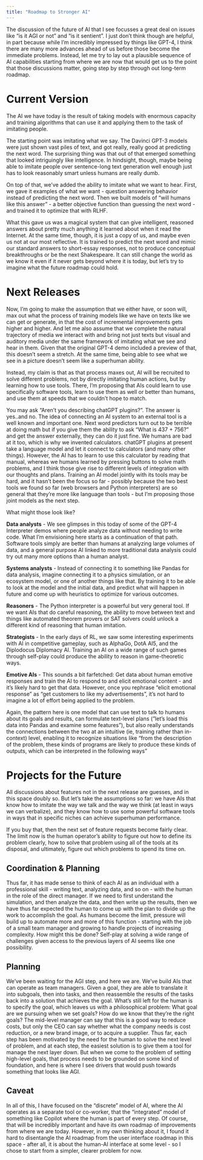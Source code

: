 ```yaml
---
title: "Roadmap to Stronger AI"
---
```


The discussion of the future of AI that I see focusses a great deal on issues like “is it AGI or not” and “is it sentient”.  I just don’t think though are helpful, in part because while I’m incredibly impressed by things like GPT-4, I think there are many more advances ahead of us before those become the immediate problems.  Instead, let me try to lay out a plausible sequence of AI capabilities starting from where we are now that would get us to the point that those discussions matter, going step by step through out long-term roadmap.

# Current Version

The AI we have today is the result of taking models with enormous capacity and training algorithms that can use it and applying them to the task of imitating people.

The starting point was imitating what we say.  The Davinci GPT-3 models were just shown vast piles of text, and got really, really good at predicting the next word.  The surprising thing was that out of that emerged something that looked intriguingly like intelligence.  In hindsight, though, maybe being able to imitate people over sentence-long text generation well enough just has to look reasonably smart unless humans are really dumb.

On top of that, we’ve added the ability to imitate what we want to hear.  First, we gave it examples of what we want - question answering behavior instead of predicting the next word.  Then we built models of “will humans like this answer” - a better objective function than guessing the next word - and trained it to optimize that with RLHF.

What this gave us was a magical system that can give intelligent, reasoned answers about pretty much anything it learned about when it read the Internet.  At the same time, though, it is just a copy of us, and maybe even us not at our most reflective.  It is trained to predict the next word and mimic our standard answers to short-essay responses, not to produce conceptual breakthroughs or be the next Shakespeare.  It can still change the world as we know it even if it never gets beyond where it is today, but let’s try to imagine what the future roadmap could hold.

# Next Releases

Now, I’m going to make the assumption that we either have, or soon will, max out what the process of training models like we have on texts like we can get or generate, in that the cost of incremental improvements gets higher and higher.  And let me also assume that we complete the natural trajectory of media we interact with and bring not just texts but visual and auditory media under the same framework of imitating what we see and hear in them.  Given that the original GPT-4 demo included a preview of that, this doesn’t seem a stretch.  At the same time, being able to see what we see in a picture doesn’t seem like a superhuman ability.

Instead, my claim is that as that process maxes out, AI will be recruited to solve different problems, not by directly imitating human actions, but by learning how to use tools.  There, I’m proposing that AIs could learn to use specifically software tools, learn to use them as well or better than humans, and use them at speeds that we couldn’t hope to match.

You may ask “Aren’t you describing chatGPT plugins?”.  The answer is yes..and no.  The idea of connecting an AI system to an external tool is a well known and important one.  Next word predictors turn out to be terrible at doing math but if you give them the ability to ask “What is 437 + 756?” and get the answer externally, they can do it just fine.  We humans are bad at it too, which is why we invented calculators.  chatGPT plugins at present take a language model and let it connect to calculators (and many other things).  However, the AI has to learn to use this calculator by reading that manual, whereas we humans learned by pressing buttons to solve math problems, and I think those give rise to different levels of integration with our thoughts and plans.  Training an AI model jointly with its tools may be hard, and it hasn’t been the focus so far - possibly because the two best tools we found so far (web browsers and Python interpreters) are so general that they’re more like language than tools - but I’m proposing those joint models as the next step.

What might those look like?

**Data analysts** - We see glimpses in this today of some of the GPT-4 Interpreter demos where people analyze data without needing to write code.  What I’m envisioning here starts as a continuation of that path.  Software tools simply are better than humans at analyzing large volumes of data, and a general purpose AI linked to more traditional data analysis could try out many more options than a human analyst.

**Systems analysts** - Instead of connecting it to something like Pandas for data analysis, imagine connecting it to a physics simulation, or an ecosystem model, or one of another things like that.  By training it to be able to look at the model and the initial data, and predict what will happen in future and come up with heuristics to optimize for various outcomes.

**Reasoners** - The Python interpreter is a powerful but very general tool.  If we want AIs that do careful reasoning, the ability to move between text and things like automated theorem provers or SAT solvers could unlock a different kind of reasoning that human imitation.

**Strategists** - In the early days of RL, we saw some interesting experiments with AI in competitive gameplay, such as AlphaGo, DotA AI5, and the Diplodocus Diplomacy AI.  Training an AI on a wide range of such games through self-play could produce the ability to reason in game-theoretic ways.

**Emotive AIs** - This sounds a bit farfetched:  Get data about human emotive responses and train the AI to respond to and elicit emotional content - and it’s likely hard to get that data.  However, once you rephrase “elicit emotional response” as “get customers to like my advertisements”, it’s not hard to imagine a lot of effort being applied to the problem.

Again, the pattern here is one model that can use text to talk to humans about its goals and results, can formulate text-level plans (”let’s load this data into Pandas and examine some features”), but also really understands the connections between the two at an intuitive (ie, training rather than in-context) level, enabling it to recognize situations like “from the description of the problem, these kinds of programs are likely to produce these kinds of outputs, which can be interpreted in the following ways” 

# Projects for the Future

All discussions about features not in the next release are guesses, and in this space doubly so.  But let’s take the assumptions so far: we have AIs that know how to imitate the way we talk and the way we think (at least in ways we can verbalize), and they know how to use some powerful software tools in ways that in specific niches can achieve superhuman performance.

If you buy that, then the next set of feature requests become fairly clear.  The limit now is the human operator’s ability to figure out how to define its problem clearly, how to solve that problem using all of the tools at its disposal, and ultimately, figure out which problems to spend its time on. 

## Coordination & Planning

Thus far, it has made sense to think of each AI as an individual with a professional skill - writing text, analyzing data, and so on - with the human in the role of the direct manager.  If we need to first understand the simulation, and then analyze the data, and then write up the results, then we have thus far expected the human to come up with the plan to divide up the work to accomplish the goal.  As humans become the limit, pressure will build up to automate more and more of this function - starting with the job of a small team manager and growing to handle projects of increasing complexity.  How might this be done?  Self-play at solving a wide range of challenges given access to the previous layers of AI seems like one possibility.

## Planning

We’ve been waiting for the AGI step, and here we are.  We’ve build AIs that can operate as team managers.  Given a goal, they are able to translate it into subgoals, then into tasks, and then reassemble the results of the tasks back into a solution that achieves the goal.  What’s still left for the human is to specify the goal, which leaves us with a philosophical problem:  What goal are we pursuing when we set goals?  How do we know that they’re the right goals?  The mid-level manager can say that this is a good way to reduce costs, but only the CEO can say whether what the company needs is cost reduction, or a new brand image, or to acquire a supplier.  Thus far, each step has been motivated by the need for the human to solve the next level of problem, and at each step, the easiest solution is to give them a tool for manage the next layer down.  But when we come to the problem of setting high-level goals, that process needs to be grounded on some kind of foundation, and here is where I see drivers that would push towards something that looks like AGI.

## Caveat

In all of this, I have focused on the “discrete” model of AI, where the AI operates as a separate tool or co-worker, that the “integrated” model of something like Copilot where the human is part of every step.  Of course, that will be incredibly important and have its own roadmap of improvements from where we are today.  However, in my own thinking about it, I found it hard to disentangle the AI roadmap from the user interface roadmap in this space - after all, it is about the human-AI interface at some level - so I chose to start from a simpler, clearer problem for now.